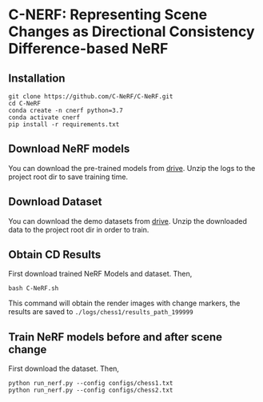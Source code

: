 
# C-NERF: Representing Scene Changes as Directional Consistency Difference-based NeRF
 
## Installation
```
git clone https://github.com/C-NeRF/C-NeRF.git
cd C-NeRF
conda create -n cnerf python=3.7
conda activate cnerf
pip install -r requirements.txt
```

## Download NeRF models 
 You can download the pre-trained models from [drive](https://drive.google.com/file/d/1rtmWgOIrOKVGO6ls3WGmQeaGCEEaifap/view?usp=sharing). Unzip the logs to the project root dir to save training time. 


## Download Dataset
 You can download the demo datasets from [drive](https://drive.google.com/file/d/1Qs235v4vgsVLRtH7AqGibtIJCJ_8ZzsE/view). Unzip the downloaded data to the project root dir in order to train. 


## Obtain CD Results
First download trained NeRF Models and dataset. Then, 
```
bash C-NeRF.sh
```
This command will obtain the render images with change markers, the results are saved to `./logs/chess1/results_path_199999`


## Train NeRF models before and after scene change
First download the dataset. Then,
```
python run_nerf.py --config configs/chess1.txt
python run_nerf.py --config configs/chess2.txt
```


